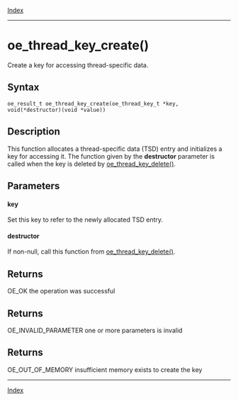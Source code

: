 [Index](index.md)

---
# oe_thread_key_create()

Create a key for accessing thread-specific data.

## Syntax

    oe_result_t oe_thread_key_create(oe_thread_key_t *key, void(*destructor)(void *value))
## Description 

This function allocates a thread-specific data (TSD) entry and initializes a key for accessing it. The function given by the **destructor** parameter is called when the key is deleted by [oe_thread_key_delete()](thread_8h_a8854a58dd1abafe1b561b4d2290006b4_1a8854a58dd1abafe1b561b4d2290006b4.md).



## Parameters

#### key

Set this key to refer to the newly allocated TSD entry.

#### destructor

If non-null, call this function from [oe_thread_key_delete()](thread_8h_a8854a58dd1abafe1b561b4d2290006b4_1a8854a58dd1abafe1b561b4d2290006b4.md).

## Returns

OE_OK the operation was successful

## Returns

OE_INVALID_PARAMETER one or more parameters is invalid

## Returns

OE_OUT_OF_MEMORY insufficient memory exists to create the key

---
[Index](index.md)

